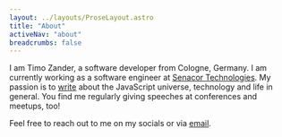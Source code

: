 ```yaml
---
layout: ../layouts/ProseLayout.astro
title: "About"
activeNav: "about"
breadcrumbs: false
---
```


I am Timo Zander, a software developer from Cologne, Germany. I am currently working as a software engineer at [Senacor Technologies](https://senacor.com/). My passion is to [write](/blog) about the JavaScript universe, technology and life in general. You find me regularly giving speeches at conferences and meetups, too!

Feel free to reach out to me on my socials or via [email](mailto:timo@timozander.de).